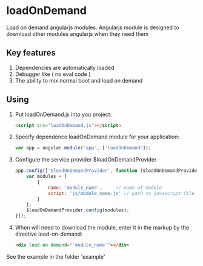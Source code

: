 loadOnDemand
============

Load on demand angularjs modules. Angularjs module is designed to download other modules angularjs when they need them

Key features
------------
1. Dependencies are automatically loaded
2. Debugger like ( no eval code )
3. The ability to mix normal boot and load on demand

Using
-----
1. Put loadOnDemand.js into you project:

   ```html
   <script src="loadOnDemand.js"></script>
   ```
2. Specify dependence loadOnDemand module for your application:

   ```javascript
   var app = angular.module('app', ['loadOnDemand']);
   ```

3. Configure the service provider $loadOnDemandProvider

   ```javascript
   app.config(['$loadOnDemandProvider', function ($loadOnDemandProvider) {
	   var modules = [
           {
               name: 'module_name',		// name of module
               script: 'js/module_name.js' // path to javascript file
           }
	   ];
	   $loadOnDemandProvider.config(modules);
   }]);
   ```

4. When will need to download the module, enter it in the markup by the directive load-on-demand:

   ```html
   <div load-on-demand="'module_name'"></div>
   ```

See the example in the folder 'example'
